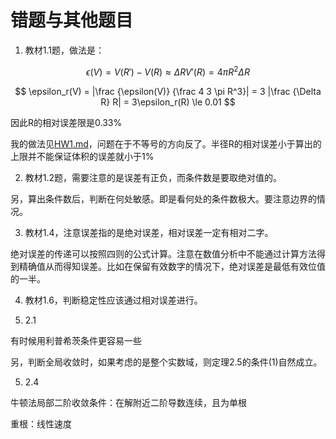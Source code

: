 # 错题与其他题目

1.  教材1.1题，做法是：

$$
\epsilon(V) = V(R') - V(R) \approx \Delta R V'(R) = 4 \pi R^2 \Delta R
$$

$$  
\epsilon_r(V) = |\frac {\epsilon(V)} {\frac 4 3 \pi R^3}| = 3 |\frac {\Delta R} R| = 3\epsilon_r(R) \le 0.01
$$

因此R的相对误差限是0.33%

我的做法见[HW1.md](HW1.md)，问题在于不等号的方向反了。半径R的相对误差小于算出的上限并不能保证体积的误差就小于1%

2. 教材1.2题，需要注意的是误差有正负，而条件数是要取绝对值的。

另，算出条件数后，判断在何处敏感。即是看何处的条件数极大。要注意边界的情况。

3. 教材1.4，注意误差指的是绝对误差，相对误差一定有相对二字。

绝对误差的传递可以按照四则的公式计算。注意在数值分析中不能通过计算方法得到精确值从而得知误差。比如在保留有效数字的情况下，绝对误差是最低有效位值的一半。

4. 教材1.6，判断稳定性应该通过相对误差进行。

5. 2.1

有时候用利普希茨条件更容易一些

另，判断全局收敛时，如果考虑的是整个实数域，则定理2.5的条件(1)自然成立。

5. 2.4

牛顿法局部二阶收敛条件：在解附近二阶导数连续，且为单根

重根：线性速度